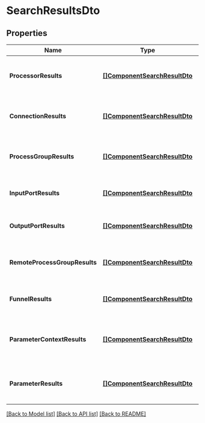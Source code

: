 # SearchResultsDto

## Properties
Name | Type | Description | Notes
------------ | ------------- | ------------- | -------------
**ProcessorResults** | [**[]ComponentSearchResultDto**](ComponentSearchResultDTO.md) | The processors that matched the search. | [optional] [default to null]
**ConnectionResults** | [**[]ComponentSearchResultDto**](ComponentSearchResultDTO.md) | The connections that matched the search. | [optional] [default to null]
**ProcessGroupResults** | [**[]ComponentSearchResultDto**](ComponentSearchResultDTO.md) | The process groups that matched the search. | [optional] [default to null]
**InputPortResults** | [**[]ComponentSearchResultDto**](ComponentSearchResultDTO.md) | The input ports that matched the search. | [optional] [default to null]
**OutputPortResults** | [**[]ComponentSearchResultDto**](ComponentSearchResultDTO.md) | The output ports that matched the search. | [optional] [default to null]
**RemoteProcessGroupResults** | [**[]ComponentSearchResultDto**](ComponentSearchResultDTO.md) | The remote process groups that matched the search. | [optional] [default to null]
**FunnelResults** | [**[]ComponentSearchResultDto**](ComponentSearchResultDTO.md) | The funnels that matched the search. | [optional] [default to null]
**ParameterContextResults** | [**[]ComponentSearchResultDto**](ComponentSearchResultDTO.md) | The parameter contexts that matched the search. | [optional] [default to null]
**ParameterResults** | [**[]ComponentSearchResultDto**](ComponentSearchResultDTO.md) | The parameters that matched the search. | [optional] [default to null]

[[Back to Model list]](../README.md#documentation-for-models) [[Back to API list]](../README.md#documentation-for-api-endpoints) [[Back to README]](../README.md)


